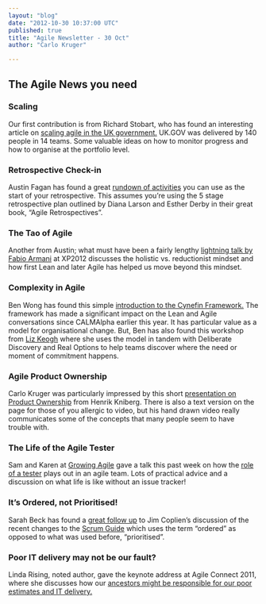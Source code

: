 ```yaml
---
layout: "blog"
date: "2012-10-30 10:37:00 UTC"
published: true
title: "Agile Newsletter - 30 Oct"
author: "Carlo Kruger"

---
```


The Agile News you need -----------------------  ### Scaling  Our first contribution is from Richard Stobart, who has found an interesting article on [scaling agile in the UK government.](http://digital.cabinetoffice.gov.uk/2012/10/26/what-weve-learnt-about-scaling-agile/) UK.GOV was delivered by 140 people in 14 teams. Some valuable ideas on how to monitor progress and how to organise at the portfolio level.  ### Retrospective Check-in  Austin Fagan has found a great [rundown of activities](http://facilitatingagility.com/2012/03/15/facilitation-toolkit-activities-for-check-in/) you can use as the start of your retrospective. This assumes you’re using the 5 stage retrospective plan outlined by Diana Larson and Esther Derby in their great book, “Agile Retrospectives”.  ### The Tao of Agile  Another from Austin; what must have been a fairly lengthy [lightning talk by Fabio Armani](http://www.slideshare.net/tangram77/the-tao-of-agile-xp2012) at XP2012 discusses the holistic vs. reductionist mindset and how first Lean and later Agile has helped us move beyond this mindset.  ### Complexity in Agile  Ben Wong has found this simple [introduction to the Cynefin Framework.](http://www.youtube.com/watch?v=5mqNcs8mp74) The framework has made a significant impact on the Lean and Agile conversations since CALMAlpha earlier this year. It has particular value as a model for organisational change. But, Ben has also found this workshop from [Liz Keogh](http://lunivore.com/) where she uses the model in tandem with Deliberate Discovery and Real Options to help teams discover where the need or moment of commitment happens.  ### Agile Product Ownership  Carlo Kruger was particularly impressed by this short [presentation on Product Ownership](http://blog.crisp.se/2012/10/25/henrikkniberg/agile-product-ownership-in-a-nutshell) from Henrik Kniberg. There is also a text version on the page for those of you allergic to video, but his hand drawn video really communicates some of the concepts that many people seem to have trouble with.  ### The Life of the Agile Tester  Sam and Karen at [Growing Agile](http://www.growningagile.co.za) gave a talk this past week on how the [role of a tester](http://www.slideshare.net/growingagile/agile-affair-between-devs-testers) plays out in an agile team. Lots of practical advice and a discussion on what life is like without an issue tracker!  ### It’s Ordered, not Prioritised!  Sarah Beck has found a [great follow up](http://scrumalliance.com/articles/447-product-backlog-ordering-not-prioritization) to Jim Coplien’s discussion of the recent changes to the [Scrum Guide](http://scrum.org/Scrum-Guides) which uses the term “ordered” as opposed to what was used before, “prioritised”.  ### Poor IT delivery may not be our fault?  Linda Rising, noted author, gave the keynote address at Agile Connect 2011, where she discusses how our [ancestors might be responsible for our poor estimates and IT delivery.](http://www.youtube.com/watch?v=QvhOXU72OL4)


